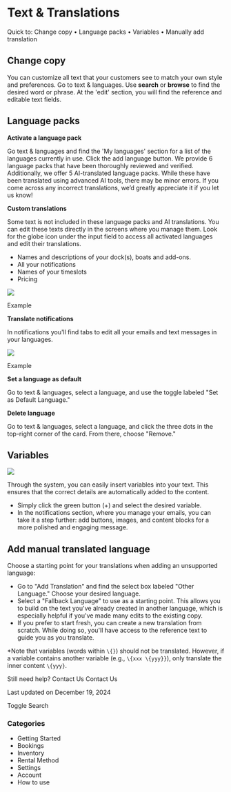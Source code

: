 Text & Translations
===================

Quick to: Change copy • Language packs • Variables • Manually add translation

Change copy
-----------

You can customize all text that your customers see to match your own style and preferences. Go to text & languages. Use **search** or **browse** to find the desired word or phrase. At the 'edit' section, you will find the reference and editable text fields.

Language packs
--------------

**Activate a language pack**

Go text & languages and find the 'My languages' section for a list of the languages currently in use. Click the add language button. We provide 6 language packs that have been thoroughly reviewed and verified. Additionally, we offer 5 AI-translated language packs. While these have been translated using advanced AI tools, there may be minor errors. If you come across any incorrect translations, we’d greatly appreciate it if you let us know!

  

**Custom translations**

Some text is not included in these language packs and AI translations. You can edit these texts directly in the screens where you manage them. Look for the globe icon under the input field to access all activated languages and edit their translations.

* Names and descriptions of your dock(s), boats and add-ons.
* All your notifications
* Names of your timeslots
* Pricing

![](https://d33v4339jhl8k0.cloudfront.net/docs/assets/5ec3f479042863474d1b00dc/images/675afb2cc52c6c40b813df7f/file-7XCWndmZyH.png)


Example

**Translate notifications**

In notifications you'll find tabs to edit all your emails and text messages in your languages.

![](https://d33v4339jhl8k0.cloudfront.net/docs/assets/5ec3f479042863474d1b00dc/images/675aff7c4f71c4165f9d3b73/file-FiH60GNGKm.png)


Example

**Set a language as default**

Go to text & languages, select a language, and use the toggle labeled "Set as Default Language."

  

**Delete language**

Go to text & languages, select a language, and click the three dots in the top-right corner of the card. From there, choose "Remove."

Variables
---------

![](https://d33v4339jhl8k0.cloudfront.net/docs/assets/5ec3f479042863474d1b00dc/images/675c3548501f35203b1fb3b2/file-0IaYnNYUOl.png)

Through the system, you can easily insert variables into your text. This ensures that the correct details are automatically added to the content.

* Simply click the green button (+) and select the desired variable.
* In the notifications section, where you manage your emails, you can take it a step further: add buttons, images, and content blocks for a more polished and engaging message.

  

Add manual translated language
------------------------------

Choose a starting point for your translations when adding an unsupported language:

* Go to "Add Translation" and find the select box labeled "Other Language." Choose your desired language.
* Select a "Fallback Language" to use as a starting point. This allows you to build on the text you've already created in another language, which is especially helpful if you've made many edits to the existing copy.
* If you prefer to start fresh, you can create a new translation from scratch. While doing so, you'll have access to the reference text to guide you as you translate.

\*Note that variables (words within `\{}`) should not be translated. However, if a variable contains another variable (e.g., `\{xxx \{yyy}}`), only translate the inner content `\{yyy}`.

Still need help?
Contact Us
Contact Us

Last updated on December 19, 2024






Toggle Search

### Categories

* Getting Started
* Bookings
* Inventory
* Rental Method
* Settings
* Account
* How to use